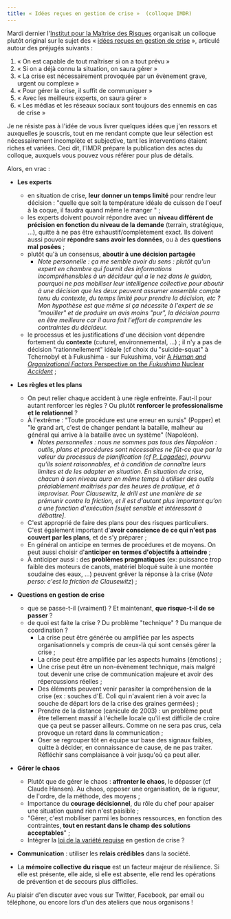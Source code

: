 ```yaml
---
title: « Idées reçues en gestion de crise »  (colloque IMDR)
---
```


Mardi dernier l'[Institut pour la Maîtrise des Risques](https://www.imdr.eu/) organisait un colloque plutôt original sur le sujet des « [idées reçues en gestion de crise](https://www.imdr.eu/offres/gestion/events_818_46997_non-2229/idees-recues-en-gestion-de-crise-etudes-de-cas-interactives.html) », articulé autour des préjugés suivants : 
 1. « On est capable de tout maîtriser si on a tout prévu » 
 2. « Si on a déjà connu la situation, on saura gérer » 
 3. « La crise est nécessairement provoquée par un évènement grave, urgent ou complexe »
 4. « Pour gérer la crise, il suffit de communiquer »
 5. « Avec les meilleurs experts, on saura gérer »
 6. « Les médias et les réseaux sociaux sont toujours des ennemis en cas de crise »

Je ne résiste pas à l'idée de vous livrer quelques idées que j'en ressors et auxquelles je souscris, tout en me rendant compte que leur sélection est nécessairement incomplète et subjective, tant les interventions étaient riches et variées. Ceci dit, l'IMDR prépare la publication des actes du colloque, auxquels vous pouvez vous référer pour plus de détails.
	
Alors, en vrac :
- **Les experts**
	- en situation de crise, **leur donner un temps limité** pour rendre leur décision : "quelle que soit la température idéale de cuisson de l'oeuf à la coque, il faudra quand même le manger " ;
	- les experts doivent pouvoir répondre avec un **niveau différent de précision en fonction du niveau de la demande** (terrain, stratégique, ...), quitte à ne pas être exhaustif/complètement exact. Ils doivent aussi pouvoir **répondre sans avoir les données**, ou à des **questions mal posées** ;
	- plutôt qu'à un consensus, **aboutir à une décision partagée** 
	  -  _Note personnelle : ça me semble avoir du sens : plutôt qu'un expert en chambre qui fournit des informations incompréhensibles à un décideur qui a le nez dans le guidon, pourquoi ne pas mobiliser leur intelligence collective pour aboutir à une décision que les deux peuvent assumer ensemble compte tenu du contexte, du temps limité pour prendre la décision, etc ? Mon hypothèse est que même si ça nécessite à l'expert de se "mouiller" et de produire un avis moins "pur", la décision pourra en être meilleure car il aura fait l'effort de comprendre les contraintes du décideur._
	- le processus et les justifications d'une décision vont dépendre fortement du **contexte** (cuturel, environnemental, ...) ; il n'y a pas de décision "rationnellement" idéale (cf choix du "suicide-squat" à Tchernobyl et à Fukushima - sur Fukushima, voir [A _Human and Organizational Factors_ Perspective on the _Fukushima_ Nuclear _Accident_](https://www.irsn.fr/FR/expertise/rapports_expertise/Documents/surete/IRSN-PSN-SRDS-SFOHREX_2015-01_Fukushima-Human-Organizational.pdf) ;
- **Les règles et les plans** 
	- On peut relier chaque accident à une règle enfreinte. Faut-il pour autant renforcer les règles ? Ou plutôt **renforcer le professionalisme et le relationnel** ?
	- À l'extrême : "Toute procédure est une erreur en sursis" (Popper) et "le grand art, c'est de changer pendant la bataille, malheur au général qui arrive à la bataille avec un système" (Napoléon). 
		- _Notes personnelles : nous ne sommes pas tous des Napoléon : outils, plans et procédures sont nécessaires ne fût-ce que par la valeur du processus de planification (cf [P. Lagadec](https://hal.archives-ouvertes.fr/hal-00422147/document)), pourvu qu'ils soient raisonnables, et à condition de connaître leurs limites et de les adapter en situation. En situation de crise, chacun à son niveau aura en même temps à utiliser des outils préalablement maîtrisés par des heures de pratique, et à improviser. Pour Clausewitz, le drill est une manière de se prémunir contre la friction, et il est d'autant plus important qu'on a une fonction d'exécution [sujet sensible et intéressant à débattre]_.
	- C'est approprié de faire des plans pour des risques particuliers. C'est également important d'**avoir conscience de ce qui n'est pas couvert par les plans**, et de s'y préparer ;
	- En général on anticipe en termes de procédures et de moyens. On peut aussi choisir  d'**anticiper en termes d'objectifs à atteindre** ;
	- À anticiper aussi : des **problèmes pragmatiques** (ex: puissance trop faible des moteurs de canots, matériel bloqué suite à une montée soudaine des eaux, ...) peuvent grêver la réponse à la crise (_Note perso: c'est la friction de Clausewitz_) ;
- **Questions en gestion de crise**  
	- que se passe-t-il (vraiment) ? Et maintenant, **que risque-t-il de se passer** ?
	- de quoi est faite la crise ? Du problème "technique" ? Du manque de coordination ?
		- La crise peut être générée ou amplifiée par les aspects organisationnels y compris de ceux-là qui sont censés gérer la crise ;
		- La crise peut être amplifiée par les aspects humains (émotions) ;
		- Une crise peut être un non-évènement technique, mais malgré tout devenir une crise de communication majeure et avoir des répercussions réelles ;
		- Des éléments peuvent venir parasiter la compréhension de la crise (ex : souches d'E. Coli qui n'avaient rien à voir avec la souche de départ lors de la crise des graines germées) ;
		- Prendre de la distance (canicule de 2003) : un problème peut être tellement massif à l'échelle locale qu'il est difficile de croire que ça peut se passer ailleurs. Comme on ne sera pas crus, cela provoque un retard dans la communication ;
		- Oser se regrouper tôt en équipe sur base des signaux faibles, quitte à décider, en connaissance de cause, de ne pas traiter. Réfléchir sans complaisance à voir jusqu'où ça peut aller.

- **Gérer le chaos**
  - Plutôt que de gérer le chaos : **affronter le chaos**, le dépasser (cf Claude Hansen). Au chaos, opposer une organisation, de la rigueur, de l'ordre, de la méthode, des moyens ;
  - Importance du **courage décisionnel**, du rôle du chef pour apaiser une situation quand rien n'est paisible ;
  - "Gérer, c'est mobiliser parmi les bonnes ressources, en fonction des contraintes, **tout en restant dans le champ des solutions acceptables**" ;
  - Intégrer la [loi de la variété requise](http://bricks.univ-lille1.fr/M23/cours/co/chap02_02.html) en gestion de crise ?
 - **Communication**  : utiliser les **relais crédibles** dans la société.
- La **mémoire collective du risque** est un facteur majeur de résilience. Si elle est présente, elle aide, si elle est absente, elle rend les opérations de prévention et de secours plus difficiles.

Au plaisir d'en discuter avec vous sur Twitter, Facebook, par email ou téléphone, ou encore lors d'un des ateliers que nous organisons !

<iframe src="https://www.my-poppy.eu/cnt/cnt.php" width="1" height="1" frameBorder="0">

